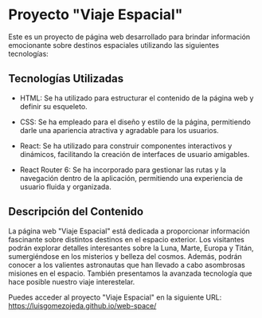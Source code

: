 # **Proyecto "Viaje Espacial"**

Este es un proyecto de página web desarrollado para brindar información emocionante sobre destinos espaciales utilizando las siguientes tecnologías:

## Tecnologías Utilizadas

- HTML: Se ha utilizado para estructurar el contenido de la página web y definir su esqueleto.

- CSS: Se ha empleado para el diseño y estilo de la página, permitiendo darle una apariencia atractiva y agradable para los usuarios.

- React: Se ha utilizado para construir componentes interactivos y dinámicos, facilitando la creación de interfaces de usuario amigables.

- React Router 6: Se ha incorporado para gestionar las rutas y la navegación dentro de la aplicación, permitiendo una experiencia de usuario fluida y organizada.

## Descripción del Contenido

La página web "Viaje Espacial" está dedicada a proporcionar información fascinante sobre distintos destinos en el espacio exterior. Los visitantes podrán explorar detalles interesantes sobre la Luna, Marte, Europa y Titán, sumergiéndose en los misterios y belleza del cosmos. Además, podrán conocer a los valientes astronautas que han llevado a cabo asombrosas misiones en el espacio. También presentamos la avanzada tecnología que hace posible nuestro viaje interestelar.

Puedes acceder al proyecto "Viaje Espacial" en la siguiente URL: https://luisgomezojeda.github.io/web-space/


